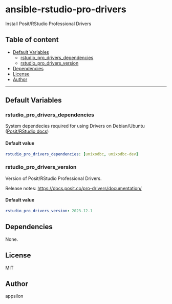 # ansible-rstudio-pro-drivers

Install Posit/RStudio Professional Drivers


## Table of content

- [Default Variables](#default-variables)
  - [rstudio_pro_drivers_dependencies](#rstudio_pro_drivers_dependencies)
  - [rstudio_pro_drivers_version](#rstudio_pro_drivers_version)
- [Dependencies](#dependencies)
- [License](#license)
- [Author](#author)

---

## Default Variables

### rstudio_pro_drivers_dependencies

System dependecies required for using Drivers on Debian/Ubuntu ([Posit/RStudio docs](https://docs.posit.co/pro-drivers/workbench-connect/#step-1-install-dependencies))

#### Default value

```YAML
rstudio_pro_drivers_dependencies: [unixodbc, unixodbc-dev]
```

### rstudio_pro_drivers_version

Version of Posit/RStudio Professional Drivers.

Release notes: <https://docs.posit.co/pro-drivers/documentation/>

#### Default value

```YAML
rstudio_pro_drivers_version: 2023.12.1
```



## Dependencies

None.

## License

MIT

## Author

appsilon

